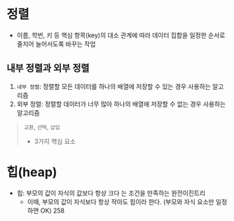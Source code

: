 # 정렬
- 이름, 학번, 키 등 핵심 항목(key)의 대소 관계에 따라 데이터 집합을 일정한 순서로 줄지어 늘어서도록 바꾸는 작업

## 내부 정렬과 외부 정렬
1. `내부 정렬`: 정렬할 모든 데이터를 하나의 배열에 저장할 수 있는 경우 사용하는 알고리즘
2. 외부 정렬: 정렬할 데이터가 너무 많아 하나의 배열에 저장할 수 없는 경우 사용하는 알고리즘

> `교환`, `선택`, `삽입`
> - 3가지 핵심 요소

# 힙(heap)
- 힙: 부모의 값이 자식의 값보다 항상 크다 는 조건을 만족하는 완전이진트리
  - 이때, 부모의 값이 자식보다 항상 작아도 힙이라 한다. (부모와 자식 요소만 일정하면 OK)
  258